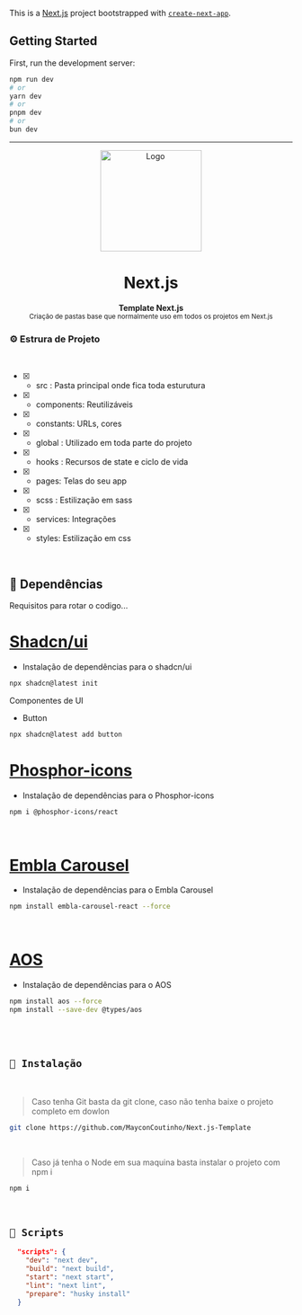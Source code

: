 This is a [Next.js](https://nextjs.org) project bootstrapped with [`create-next-app`](https://nextjs.org/docs/app/api-reference/cli/create-next-app).

## Getting Started

First, run the development server:

```bash
npm run dev
# or
yarn dev
# or
pnpm dev
# or
bun dev
```
---
<p align="center">
  <img src="https://user-images.githubusercontent.com/60453269/233435469-3fc9cde3-1695-427e-87bd-e12508afbdc5.png" alt="Logo" width="180" height="180" />
</p>

<h1 align="center"> Next.js </h1>

<a id="Sumário"></a>

<p align="center">
  <b> Template Next.js </b></br>
  <sub> Criação de pastas base que normalmente uso em todos os projetos em Next.js
  <sub>
</p>

### ⚙ Estrura de Projeto

<br/>

- [x] - src : Pasta principal onde fica toda esturutura
- [x] - components: Reutilizáveis
- [x] - constants: URLs, cores
- [x] - global : Utilizado em toda parte do projeto
- [x] - hooks : Recursos de state e ciclo de vida
- [x] - pages: Telas do seu app
- [x] - scss : Estilização em sass
- [x] - services: Integrações
- [x] - styles: Estilização em css

<br/>


<a id="Dependências"></a>
## 🧪 Dependências
Requisitos para rotar o codigo...


# [Shadcn/ui](https://ui.shadcn.com/docs/installation/next)

- Instalação de dependências para o shadcn/ui

```bash
npx shadcn@latest init
```

Componentes de UI
- Button 
```bash
npx shadcn@latest add button
```

# [Phosphor-icons](https://ui.shadcn.com/docs/installation/next)

- Instalação de dependências para o Phosphor-icons

```bash
npm i @phosphor-icons/react
```

<br/>

# [Embla Carousel](https://www.embla-carousel.com/get-started/react/)

- Instalação de dependências para o Embla Carousel

```bash
npm install embla-carousel-react --force
```

<br/>

# [AOS](https://michalsnik.github.io/aos/)

- Instalação de dependências para o AOS

```bash
npm install aos --force
npm install --save-dev @types/aos
```


<br/>


<br/>

## `📖 Instalação` 
  
  
  <br /> 

> Caso tenha Git basta da git clone, caso não tenha baixe o projeto completo em dowlon

```BASH
git clone https://github.com/MayconCoutinho/Next.js-Template
```

<br /> 

> Caso já tenha o Node em sua maquina basta instalar o projeto com npm i

```BASH
npm i 
```

<br /> 

## `📖 Scripts` 

```JSON
  "scripts": {
    "dev": "next dev",
    "build": "next build",
    "start": "next start",
    "lint": "next lint",
    "prepare": "husky install"
  }

```

<br/>

